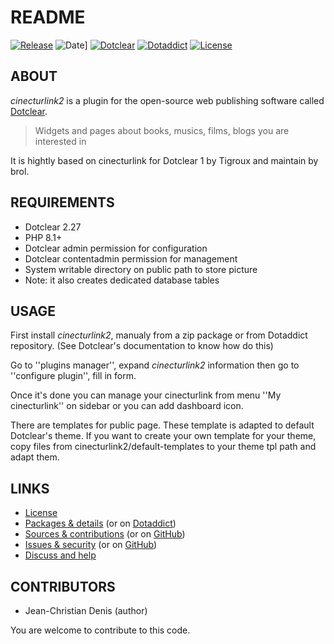 # README

[![Release](https://img.shields.io/badge/release-2.0-a2cbe9.svg)](https://git.dotclear.watch/JcDenis/cinecturlink2/releases)
![Date](https://img.shields.io/badge/date-2023.08.24-c44d58.svg)]
[![Dotclear](https://img.shields.io/badge/dotclear-v2.27-137bbb.svg)](https://fr.dotclear.org/download)
[![Dotaddict](https://img.shields.io/badge/dotaddict-official-9ac123.svg)](https://plugins.dotaddict.org/dc2/details/cinecturlink2)
[![License](https://img.shields.io/badge/license-GPL--2.0-ececec.svg)](https://git.dotclear.watch/JcDenis/cinecturlink2/src/branch/master/LICENSE)

## ABOUT

_cinecturlink2_ is a plugin for the open-source web publishing software called [Dotclear](https://www.dotclear.org).

> Widgets and pages about books, musics, films, blogs you are interested in

It is hightly based on cinecturlink for Dotclear 1 by Tigroux and maintain by brol.

## REQUIREMENTS

* Dotclear 2.27
* PHP 8.1+
* Dotclear admin permission for configuration
* Dotclear contentadmin permission for management
* System writable directory on public path to store picture
* Note: it also creates dedicated database tables

## USAGE

First install _cinecturlink2_, manualy from a zip package or from 
Dotaddict repository. (See Dotclear's documentation to know how do this)

Go to ''plugins manager'', expand _cinecturlink2_ information then 
go to ''configure plugin'', fill in form.

Once it's done you can manage your cinecturlink from menu 
''My cinecturlink'' on sidebar or you can add dashboard icon.

There are templates for public page. These template is adapted to 
default Dotclear's theme. If you want to create your own template 
for your theme, copy files from cinecturlink2/default-templates 
to your theme tpl path and adapt them.

## LINKS

* [License](https://git.dotclear.watch/JcDenis/cinecturlink2/src/branch/master/LICENSE)
* [Packages & details](https://git.dotclear.watch/JcDenis/cinecturlink2/releases) (or on [Dotaddict](https://plugins.dotaddict.org/dc2/details/cinecturlink2))
* [Sources & contributions](https://git.dotclear.watch/JcDenis/cinecturlink2) (or on [GitHub](https://github.com/JcDenis/cinecturlink2))
* [Issues & security](https://git.dotclear.watch/JcDenis/cinecturlink2/issues) (or on [GitHub](https://github.com/JcDenis/cinecturlink2/issues))
* [Discuss and help](https://forum.dotclear.org/viewtopic.php?id=40893)

## CONTRIBUTORS

* Jean-Christian Denis (author)

You are welcome to contribute to this code.
